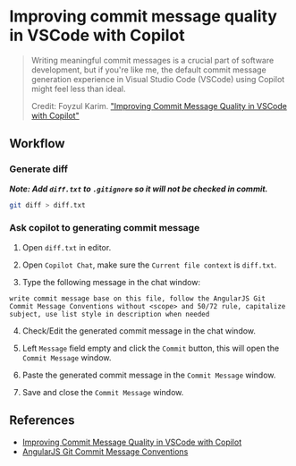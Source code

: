 # Improving commit message quality in VSCode with Copilot

> Writing meaningful commit messages is a crucial part of software development, but if you're like me, the default commit message generation experience in Visual Studio Code (VSCode) using Copilot might feel less than ideal.
>
> Credit: Foyzul Karim. ["Improving Commit Message Quality in VSCode with Copilot"](https://dev.to/foyzulkarim/improving-commit-message-quality-in-vscode-with-copilot-299p)

## Workflow

### Generate diff

***Note: Add `diff.txt` to `.gitignore` so it will not be checked in commit.***

```sh
git diff > diff.txt
```

### Ask copilot to generating commit message

1. Open `diff.txt` in editor.

2. Open `Copilot Chat`, make sure the `Current file context` is `diff.txt`.

3. Type the following message in the chat window:

```plaintext
write commit message base on this file, follow the AngularJS Git Commit Message Conventions without <scope> and 50/72 rule, capitalize subject, use list style in description when needed
```

4. Check/Edit the generated commit message in the chat window.

5. Left `Message` field empty and click the `Commit` button, this will open the `Commit Message` window.

6. Paste the generated commit message in the `Commit Message` window.

7. Save and close the `Commit Message` window.

## References

- [Improving Commit Message Quality in VSCode with Copilot](https://dev.to/foyzulkarim/improving-commit-message-quality-in-vscode-with-copilot-299p)
- [AngularJS Git Commit Message Conventions](https://docs.google.com/document/d/1QrDFcIiPjSLDn3EL15IJygNPiHORgU1_OOAqWjiDU5Y/edit?tab=t.0#heading=h.uyo6cb12dt6w)
